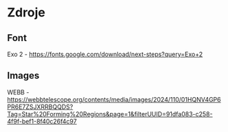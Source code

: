 # Zdroje
## Font
Exo 2 - https://fonts.google.com/download/next-steps?query=Exo+2
## Images
WEBB - https://webbtelescope.org/contents/media/images/2024/110/01HQNV4GP6PR6E7ZSJXRRBQQDS?Tag=Star%20Forming%20Regions&page=1&filterUUID=91dfa083-c258-4f9f-bef1-8f40c26f4c97